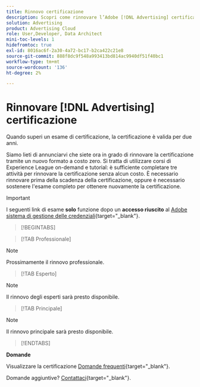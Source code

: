 ```yaml
---
title: Rinnovo certificazione
description: Scopri come rinnovare l’Adobe [!DNL Advertising] certificazione prima della scadenza.
solution: Advertising
product: Advertising Cloud
role: User,Developer, Data Architect
mini-toc-levels: 1
hidefromtoc: true
exl-id: 8016ac6f-2a30-4a72-bc17-b2ca422c21e8
source-git-commit: 888f8dc9f548a993413bd814ac9940df51f40bc1
workflow-type: tm+mt
source-wordcount: '136'
ht-degree: 2%

---
```


# Rinnovare [!DNL Advertising] certificazione

Quando superi un esame di certificazione, la certificazione è valida per due anni.

Siamo lieti di annunciarvi che siete ora in grado di rinnovare la certificazione tramite un nuovo formato a costo zero. Si tratta di utilizzare corsi di Experience League on-demand e tutorial: è sufficiente completare tre attività per rinnovare la certificazione senza alcun costo. È necessario rinnovare prima della scadenza della certificazione, oppure è necessario sostenere l&#39;esame completo per ottenere nuovamente la certificazione.

>[!IMPORTANT]
>
>I seguenti link di esame **solo** funzione dopo un **accesso riuscito** al [Adobe sistema di gestione delle credenziali](https://www.certmetrics.com/adobe){target="_blank"}.

>[!BEGINTABS]

>[!TAB Professionale]

>[!NOTE]
>
>Prossimamente il rinnovo professionale.

>[!TAB Esperto]

>[!NOTE]
>
>Il rinnovo degli esperti sarà presto disponibile.

>[!TAB Principale]

>[!NOTE]
>
>Il rinnovo principale sarà presto disponibile.

>[!ENDTABS]

**Domande**

Visualizzare la certificazione [Domande frequenti](https://experienceleague.adobe.com/docs/certification/certification/faq.html){target="_blank"}.

Domande aggiuntive? [Contattaci](mailto:certif@adobe.com){target="_blank"}.
